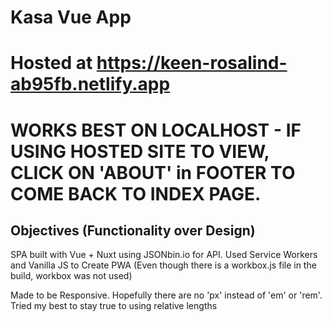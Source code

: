 # Kasa Vue App
# Hosted at https://keen-rosalind-ab95fb.netlify.app
# WORKS BEST ON LOCALHOST - IF USING HOSTED SITE TO VIEW, CLICK ON 'ABOUT' in FOOTER TO COME BACK TO INDEX PAGE. 

## Objectives (Functionality over Design)

SPA built with Vue + Nuxt using JSONbin.io for API.
Used Service Workers and Vanilla JS to Create PWA (Even though there is a workbox.js file in the build, workbox was not used)

Made to be Responsive. Hopefully there are no 'px' instead of 'em' or 'rem'. Tried my best to stay true to using relative lengths
